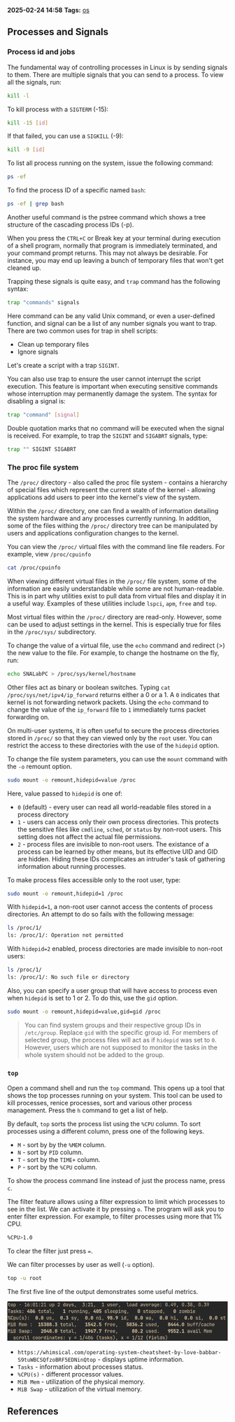 **2025-02-24 14:58**
**Tags:** [os](../2%20-%20tags/os.md)

## Processes and Signals
### Process id and jobs
The fundamental way of controlling processes in Linux is by sending signals to them. There are multiple signals that you can send to a process. To view all the signals, run:

```bash
kill -l
```

To kill process with a `SIGTERM` (-15):

```bash
kill -15 [id]
```

If that failed, you can use a `SIGKILL` (-9):

```bash
kill -9 [id]
```

To list all process running on the system, issue the following command:

```bash
ps -ef
```

To find the process ID of a specific named `bash`:

```bash
ps -ef | grep bash
```

Another useful command is the pstree command which shows a tree structure of the cascading process IDs (-p).

When you press the `CTRL+C` or Break key at your terminal during execution of a shell program, normally that program is immediately terminated, and your command prompt returns. This may not always be desirable. For instance, you may end up leaving a bunch of temporary files that won't get cleaned up.

Trapping these signals is quite easy, and `trap` command has the following syntax:

```bash
trap "commands" signals
```

Here command can be any valid Unix command, or even a user-defined function, and signal can be a list of any number signals you want to trap.
There are two common uses for trap in shell scripts:
- Clean up temporary files
- Ignore signals

Let's create a script with a trap `SIGINT`. 

You can also use trap to ensure the user cannot interrupt the script execution. This feature is important when executing sensitive commands whose interruption may permanently damage the system. The syntax for disabling a signal is:

```bash
trap "command" [signal]
```

Double quotation marks that no command will be executed when the signal is received. For example, to trap the `SIGINT` and `SIGABRT` signals, type:

```bash
trap "" SIGINT SIGABRT
```

### The proc file system
The `/proc/` directory - also called the proc file system - contains a hierarchy of special files which represent the current state of the kernel - allowing applications add users to peer into the kernel's view of the system.

Within the `/proc/` directory, one can find a wealth of information detailing the system hardware and any processes currently running. In addition, some of the files withing the `/proc/` directory tree can be manipulated by users and applications configuration changes to the kernel.

You can view the `/proc/` virtual files with the command line file readers. For example, view `/proc/cpuinfo`

```bash
cat /proc/cpuinfo
```

When viewing different virtual files in the `/proc/` file system, some of the information are easily understandable while some are not human-readable. This is in part why utilities exist to pull data from virtual files and display it in a useful way. Examples of these utilities include `lspci`, `apm`, `free` and `top`.

Most virtual files within the `/proc/` directory are read-only. However, some can be used to adjust settings in the kernel. This is especially true for files in the `/proc/sys/` subdirectory. 

To change the value of a virtual file, use the `echo` command and redirect (>) the new value to the file. For example, to change the hostname on the fly, run:

```bash
echo SNALabPC > /proc/sys/kernel/hostname
```

Other files act as binary or boolean switches. Typing `cat /proc/sys/net/ipv4/ip_forward` returns either a 0 or a 1. A `0` indicates that kernel is not forwarding network packets. Using the `echo` command to change the value of the `ip_forward` file to `1` immediately turns packet forwarding on.

On multi-user systems, it is often useful to secure the process directories stored in `/proc/` so that they can viewed only by the `root` user. You can restrict the access to these directories with the use of the `hidepid` option.

To change the file system parameters, you can use the `mount` command with the `-o` remount option.

```bash
sudo mount -o remount,hidepid=value /proc
```

Here, value passed to `hidepid` is one of:
- `0` (default) - every user can read all world-readable files stored in a process directory
- `1` - users can access only their own process directories. This protects the sensitive files like `cmdline`, `sched`, or `status` by non-root users. This setting does not affect the actual file permissions.
- `2` - process files are invisible to non-root users. The existance of a process can be learned by other means, but its effective UID and GID are hidden. Hiding these IDs complicates an intruder's task of gathering information about running processes.

To make process files accessible only to the root user, type:

```bash
sudo mount -o remount,hidepid=1 /proc
```

With `hidepid=1`, a non-root user cannot access the contents of process directories. An attempt to do so fails with the following message:

```bash
ls /proc/1/
​​ls: /proc/1/: Operation not permitted
```

With `hidepid=2` enabled, process directories are made invisible to non-root users:

```bash
ls /proc/1/       
​​ls: /proc/1/: No such file or directory
```

Also, you can specify a user group that will have access to process even when `hidepid` is set to 1 or 2. To do this, use the `gid` option.

```bash
sudo mount -o remount,hidepid=value,gid=gid /proc
```

> You can find system groups and their respective group IDs in `/etc/group`. Replace `gid` with the specific group id. For members of selected group, the process files will act as if `hidepid` was set to `0`. However, users which are not supposed to monitor the tasks in the whole system should not be added to the group.

### `top`

Open a command shell and run the `top` command.
This opens up a tool that shows the top processes running on your system. This tool can be used to kill processes, renice processes, sort and various other process management. Press the `h` command to get a list of help.

By default, `top` sorts the process list using the `%CPU` column. To sort processes using a different column, press one of the following keys.

- `M` - sort by by the `%MEM` column.
- `N` - sort by `PID` column.
- `T` - sort by the `TIME+` column.
- `P` - sort by the `%CPU` column.

To show the process command line instead of just the process name, press `c`.

The filter feature allows using a filter expression to limit which processes to see in the list. We can activate it by pressing `o`. The program will ask you to enter filter expression. For example, to filter processes using more that 1% CPU.

```bash
%CPU>1.0
```

To clear the filter just press `=`.

We can filter processes by user as well (`-u` option). 

```bash
top -u root
```

The first five line of the output demonstrates some useful metrics.

![](../attachments/Pasted%20image%2020250224160151.png)

- `https://whimsical.com/operating-system-cheatsheet-by-love-babbar-S9tuWBCSQfzoBRF5EDNinQtop` - displays uptime information.
- `Tasks` - information about processes status.
- `%CPU(s)` - different processor values.
- `MiB Mem` - utilization of the physical memory.
- `MiB Swap` - utilization of the virtual memory.


## References